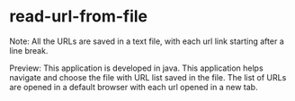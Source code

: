 # read-url-from-file
Note: All the URLs are saved in a text file, with each url link starting after a line break.

Preview:
This application is developed in java.
This application helps navigate and choose the file with URL list saved in the file.
The list of URLs are opened in a default browser with each url opened in a new tab.
